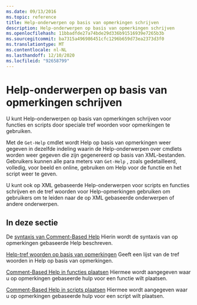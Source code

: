```yaml
---
ms.date: 09/13/2016
ms.topic: reference
title: Help-onderwerpen op basis van opmerkingen schrijven
description: Help-onderwerpen op basis van opmerkingen schrijven
ms.openlocfilehash: 11bbadfde27a74bde29d336b91516939e7265b3b
ms.sourcegitcommit: ba7315a496986451cfc1296b659d73ea2373d3f0
ms.translationtype: MT
ms.contentlocale: nl-NL
ms.lasthandoff: 12/10/2020
ms.locfileid: "92658799"
---
```

# <a name="writing-comment-based-help-topics"></a>Help-onderwerpen op basis van opmerkingen schrijven

U kunt Help-onderwerpen op basis van opmerkingen schrijven voor functies en scripts door speciale tref woorden voor opmerkingen te gebruiken.

 Met de `Get-Help` cmdlet wordt Help op basis van opmerkingen weer gegeven in dezelfde indeling waarin de Help-onderwerpen over cmdlets worden weer gegeven die zijn gegenereerd op basis van XML-bestanden. Gebruikers kunnen alle para meters van `Get-Help` , zoals gedetailleerd, volledig, voor beeld en online, gebruiken om Help voor de functie en het script weer te geven.

 U kunt ook op XML gebaseerde Help-onderwerpen voor scripts en functies schrijven en de tref woorden voor Help-opmerkingen gebruiken om gebruikers om te leiden naar de op XML gebaseerde onderwerpen of andere onderwerpen.

## <a name="in-this-section"></a>In deze sectie

 De [syntaxis van Comment-Based Help](./syntax-of-comment-based-help.md) Hierin wordt de syntaxis van op opmerkingen gebaseerde Help beschreven.

 [Help-tref woorden op basis van opmerkingen](./comment-based-help-keywords.md) Geeft een lijst van de tref woorden in Help op basis van opmerkingen.

 [Comment-Based Help in functies plaatsen](./placing-comment-based-help-in-functions.md) Hiermee wordt aangegeven waar u op opmerkingen gebaseerde hulp voor een functie wilt plaatsen.

 [Comment-Based Help in scripts plaatsen](./placing-comment-based-help-in-scripts.md) Hiermee wordt aangegeven waar u op opmerkingen gebaseerde hulp voor een script wilt plaatsen.
